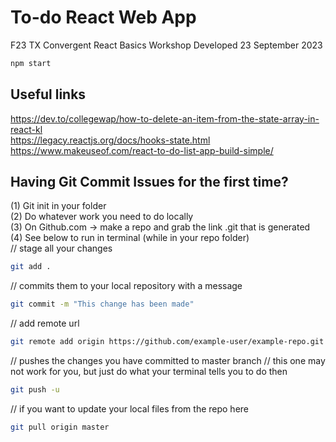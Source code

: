 # To-do React Web App
F23 TX Convergent React Basics Workshop
Developed 23 September 2023

```bash
npm start
```

## Useful links
https://dev.to/collegewap/how-to-delete-an-item-from-the-state-array-in-react-kl <br />
https://legacy.reactjs.org/docs/hooks-state.html <br />
https://www.makeuseof.com/react-to-do-list-app-build-simple/ <br />

## Having Git Commit Issues for the first time?
(1) Git init in your folder <br />
(2) Do whatever work you need to do locally <br />
(3) On Github.com -> make a repo and grab the link .git that is generated <br />
(4) See below to run in terminal (while in your repo folder) <br />
  // stage all your changes <br />
  ```bash
  git add . 
  ```

  // commits them to your local repository with a message
  ```bash
  git commit -m "This change has been made"
  ```

  // add remote url
  ```bash
  git remote add origin https://github.com/example-user/example-repo.git
  ```

  // pushes the changes you have committed to master branch
  // this one may not work for you, but just do what your terminal tells you to do then
  ```bash
  git push -u
  ```

  // if you want to update your local files from the repo here
  ```bash
  git pull origin master
  ```
